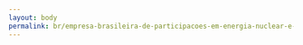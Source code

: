 ```yaml
---
layout: body
permalink: br/empresa-brasileira-de-participacoes-em-energia-nuclear-e-binacional-s-a/
---
```


